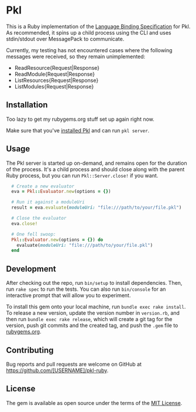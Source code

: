 # Pkl

This is a Ruby implementation of the [Language Binding Specification](https://pkl-lang.org/main/current/bindings-specification/index.html) for Pkl. As recommended, it spins up a child process using the CLI and uses stdin/stdout over MessagePack to communicate.

Currently, my testing has not encountered cases where the following messages were received, so they remain unimplemented:
- ReadResource{Request|Response}
- ReadModule{Request|Response}
- ListResources{Request|Response}
- ListModules{Request|Response}

## Installation

Too lazy to get my rubygems.org stuff set up again right now.

Make sure that you've [installed Pkl](https://pkl-lang.org/main/current/pkl-cli/index.html#installation) and can run `pkl server`.

## Usage

The Pkl server is started up on-demand, and remains open for the duration of the process. It's a child process and should close along with the parent Ruby process, but you can run `Pkl::Server.close!` if you want.

```ruby
  # Create a new evaluator
  eva = Pkl::Evaluator.new(options = {})

  # Run it against a moduleUri
  result = eva.evaluate(moduleUri: "file:///path/to/your/file.pkl")

  # Close the evaluator
  eva.close!

  # One fell swoop:
  Pkl::Evaluator.new(options = {}) do
    evaluate(moduleUri: "file:///path/to/your/file.pkl")
  end
```

## Development

After checking out the repo, run `bin/setup` to install dependencies. Then, run `rake spec` to run the tests. You can also run `bin/console` for an interactive prompt that will allow you to experiment.

To install this gem onto your local machine, run `bundle exec rake install`. To release a new version, update the version number in `version.rb`, and then run `bundle exec rake release`, which will create a git tag for the version, push git commits and the created tag, and push the `.gem` file to [rubygems.org](https://rubygems.org).

## Contributing

Bug reports and pull requests are welcome on GitHub at https://github.com/[USERNAME]/pkl-ruby.

## License

The gem is available as open source under the terms of the [MIT License](https://opensource.org/licenses/MIT).
